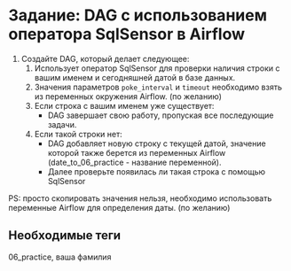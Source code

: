 # Задание: DAG с использованием оператора SqlSensor в Airflow

1. Создайте DAG, который делает следующее:
   1. Использует оператор SqlSensor для проверки наличия строки с вашим именем и сегодняшней датой в базе данных.
   2. Значения параметров `poke_interval` и `timeout` необходимо взять из переменных окружения Airflow. (по желанию)
   3. Если строка с вашим именем уже существует:
      - DAG завершает свою работу, пропуская все последующие задачи.
   4. Если такой строки нет:
      - DAG добавляет новую строку с текущей датой, значение которой также берется из переменных Airflow (date_to_06_practice - название переменной).
      - Далее проверьте появилась ли такая строка с помощью SqlSensor

PS: просто скопировать значения нельзя, необходимо использовать переменные Airflow для определения даты. (по желанию)

## Необходимые теги
06_practice, ваша фамилия
